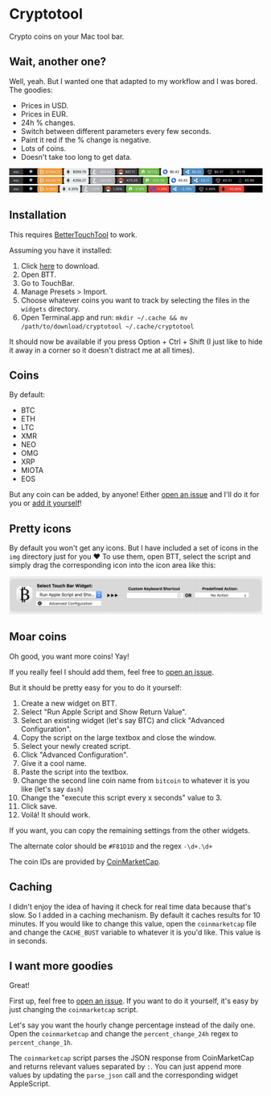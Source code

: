 # Cryptotool

Crypto coins on your Mac tool bar.

## Wait, another one?

Well, yeah. But I wanted one that adapted to my workflow and I was bored. The goodies:

* Prices in USD.
* Prices in EUR.
* 24h % changes.
* Switch between different parameters every few seconds.
* Paint it red if the % change is negative.
* Lots of coins.
* Doesn't take too long to get data.

![usd](screenshots/usd.png)
![eur](screenshots/eur.png)
![percent](screenshots/percent.png)

## Installation

This requires [BetterTouchTool](https://www.boastr.net/) to work.

Assuming you have it installed:

1. Click [here](https://github.com/fribmendes/cryptotool/releases/tag/v0.1.0) to download.
2. Open BTT.
3. Go to TouchBar.
4. Manage Presets > Import.
5. Choose whatever coins you want to track by selecting the files in the `widgets` directory.
6. Open Terminal.app and run: `mkdir ~/.cache && mv /path/to/download/cryptotool ~/.cache/cryptotool`

It should now be available if you press Option + Ctrl + Shift (I just like to hide it away in a corner so it doesn't distract me at all times).

## Coins

By default:

* BTC
* ETH
* LTC
* XMR
* NEO
* OMG
* XRP
* MIOTA
* EOS

But any coin can be added, by anyone! Either [open an issue](https://github.com/fribmendes/cryptotool) and I'll do it for you or [add it yourself](#moar-coins)!

## Pretty icons

By default you won't get any icons. But I have included a set of icons in the `img` directory just for you :heart: To use them, open BTT, select the script and simply drag the corresponding icon into the icon area like this:

![icons](screenshots/icon.png)

## Moar coins

Oh good, you want more coins! Yay!

If you really feel I should add them, feel free to [open an issue](https://github.com/fribmendes/cryptotool/issues).

But it should be pretty easy for you to do it yourself:

1. Create a new widget on BTT.
2. Select "Run Apple Script and Show Return Value".
3. Select an existing widget (let's say BTC) and click "Advanced Configuration".
4. Copy the script on the large textbox and close the window.
5. Select your newly created script.
6. Click "Advanced Configuration".
7. Give it a cool name.
8. Paste the script into the textbox.
9. Change the second line coin name from `bitcoin` to whatever it is you like (let's say `dash`)
10. Change the "execute this script every x seconds" value to 3.
11. Click save.
12. Voilá! It should work.

If you want, you can copy the remaining settings from the other widgets.

The alternate color should be `#F81D1D` and the regex `-\d+.\d+`

The coin IDs are provided by [CoinMarketCap](https://coinmarketcap.com/api/).

## Caching

I didn't enjoy the idea of having it check for real time data because that's slow. So I added in a caching mechanism. By default it caches results for 10 minutes. If you would like to change this value, open the `coinmarketcap` file and change the `CACHE_BUST` variable to whatever it is you'd like. This value is in seconds.

## I want more goodies

Great!

First up, feel free to [open an issue](https://github.com/fribmendes/cryptotool/issues). If you want to do it yourself, it's easy by just changing the `coinmarketcap` script.

Let's say you want the hourly change percentage instead of the daily one. Open the `coinmarketcap` and change the `percent_change_24h` regex to `percent_change_1h`.

The `coinmarketcap` script parses the JSON response from CoinMarketCap and returns relevant values separated by `:`. You can just append more values by updating the `parse_json` call and the corresponding widget AppleScript.

